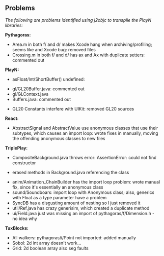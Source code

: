 ## Problems ##

*The following are problems identified using j2objc to transpile the PlayN libraries:*

**Pythagoras:**
* Area.m in both f/ and d/ makes Xcode hang when archiving/profiling; seems like and Xcode bug: removed files
* Crossing.m in both f/ and d/ has ax and Ax with duplicate setters: commented out

**PlayN:**
* asFloat/Int/ShortBuffer() undefined:
 - gl/GL20Buffer.java: commented out
 - gl/GLContext.java
 - Buffers.java: commented out
* GL20 Constants interfere with UIKit: removed GL20 sources

**React:**
* AbstractSignal and AbstractValue use anonymous classes that use their subtypes, which causes an import loop: wrote fixes in manually, moving the offending anonymous classes to new files

**TriplePlay:**
* CompositeBackground.java throws error: AssertionError: could not find constructor
 - erased methods in Background.java referencing the class 
* anim/Animation_ChainBuilder has the import loop problem: wrote manual fix, since it's essentially an anonymous class
* sound/Soundboars: import loop with Anonymous class; also, generics with Float as a type parameter have a problem
* SyncDB has a disgusting amount of nesting so I just removed it
* util/Ref.java has crazy generisim, which created a duplicate method
* ui/Field.java just was missing an import of pythagoras/f/Dimension.h - no idea why

**TuxBlocks:**
* All walkers: pythagoras/i/Point not imported: added manually
* Sobol: 2d int array doesn't work…
* Grid: 2d boolean array also seg faults
